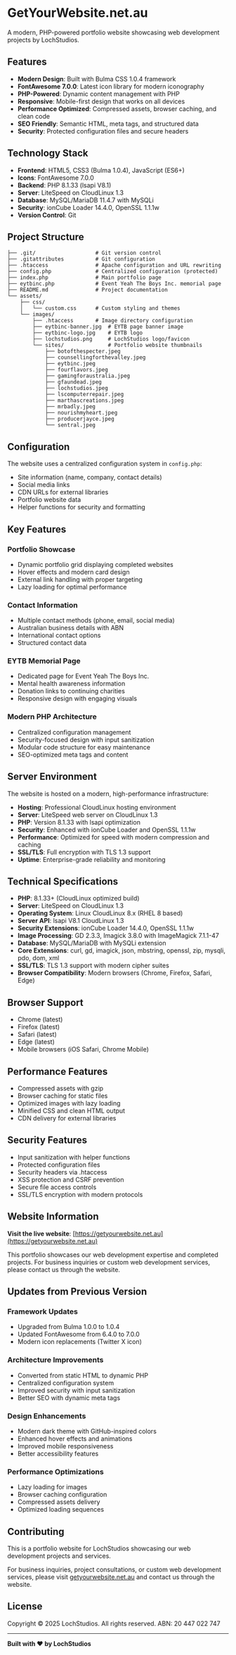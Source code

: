 # GetYourWebsite.net.au

A modern, PHP-powered portfolio website showcasing web development projects by LochStudios.

## Features

- **Modern Design**: Built with Bulma CSS 1.0.4 framework
- **FontAwesome 7.0.0**: Latest icon library for modern iconography  
- **PHP-Powered**: Dynamic content management with PHP
- **Responsive**: Mobile-first design that works on all devices
- **Performance Optimized**: Compressed assets, browser caching, and clean code
- **SEO Friendly**: Semantic HTML, meta tags, and structured data
- **Security**: Protected configuration files and secure headers

## Technology Stack

- **Frontend**: HTML5, CSS3 (Bulma 1.0.4), JavaScript (ES6+)
- **Icons**: FontAwesome 7.0.0
- **Backend**: PHP 8.1.33 (lsapi V8.1)
- **Server**: LiteSpeed on CloudLinux 1.3
- **Database**: MySQL/MariaDB 11.4.7 with MySQLi
- **Security**: ionCube Loader 14.4.0, OpenSSL 1.1.1w
- **Version Control**: Git

## Project Structure

```
├── .git/                   # Git version control
├── .gitattributes          # Git configuration
├── .htaccess               # Apache configuration and URL rewriting
├── config.php              # Centralized configuration (protected)
├── index.php               # Main portfolio page
├── eytbinc.php             # Event Yeah The Boys Inc. memorial page
├── README.md               # Project documentation
└── assets/
    ├── css/
    │   └── custom.css      # Custom styling and themes
    └── images/
        ├── .htaccess       # Image directory configuration
        ├── eytbinc-banner.jpg  # EYTB page banner image
        ├── eytbinc-logo.jpg    # EYTB logo
        ├── lochstudios.png     # LochStudios logo/favicon
        └── sites/              # Portfolio website thumbnails
            ├── botofthespecter.jpeg
            ├── counsellingforthevalley.jpeg
            ├── eytbinc.jpeg
            ├── fourflavors.jpeg
            ├── gamingforaustralia.jpeg
            ├── gfaundead.jpeg
            ├── lochstudios.jpeg
            ├── lscomputerrepair.jpeg
            ├── marthascreations.jpeg
            ├── mrbadly.jpeg
            ├── nourishmyheart.jpeg
            ├── producerjayce.jpeg
            └── sentral.jpeg
```

## Configuration

The website uses a centralized configuration system in `config.php`:

- Site information (name, company, contact details)
- Social media links
- CDN URLs for external libraries
- Portfolio website data
- Helper functions for security and formatting

## Key Features

### Portfolio Showcase
- Dynamic portfolio grid displaying completed websites
- Hover effects and modern card design
- External link handling with proper targeting
- Lazy loading for optimal performance

### Contact Information
- Multiple contact methods (phone, email, social media)
- Australian business details with ABN
- International contact options
- Structured contact data

### EYTB Memorial Page
- Dedicated page for Event Yeah The Boys Inc.
- Mental health awareness information
- Donation links to continuing charities
- Responsive design with engaging visuals

### Modern PHP Architecture
- Centralized configuration management
- Security-focused design with input sanitization
- Modular code structure for easy maintenance
- SEO-optimized meta tags and content

## Server Environment

The website is hosted on a modern, high-performance infrastructure:

- **Hosting**: Professional CloudLinux hosting environment
- **Server**: LiteSpeed web server on CloudLinux 1.3
- **PHP**: Version 8.1.33 with lsapi optimization
- **Security**: Enhanced with ionCube Loader and OpenSSL 1.1.1w
- **Performance**: Optimized for speed with modern compression and caching
- **SSL/TLS**: Full encryption with TLS 1.3 support
- **Uptime**: Enterprise-grade reliability and monitoring

## Technical Specifications

- **PHP**: 8.1.33+ (CloudLinux optimized build)
- **Server**: LiteSpeed on CloudLinux 1.3  
- **Operating System**: Linux CloudLinux 8.x (RHEL 8 based)
- **Server API**: lsapi V8.1 CloudLinux 1.3
- **Security Extensions**: ionCube Loader 14.4.0, OpenSSL 1.1.1w
- **Image Processing**: GD 2.3.3, Imagick 3.8.0 with ImageMagick 7.1.1-47
- **Database**: MySQL/MariaDB with MySQLi extension
- **Core Extensions**: curl, gd, imagick, json, mbstring, openssl, zip, mysqli, pdo, dom, xml
- **SSL/TLS**: TLS 1.3 support with modern cipher suites
- **Browser Compatibility**: Modern browsers (Chrome, Firefox, Safari, Edge)

## Browser Support

- Chrome (latest)
- Firefox (latest)  
- Safari (latest)
- Edge (latest)
- Mobile browsers (iOS Safari, Chrome Mobile)

## Performance Features

- Compressed assets with gzip
- Browser caching for static files
- Optimized images with lazy loading
- Minified CSS and clean HTML output
- CDN delivery for external libraries

## Security Features

- Input sanitization with helper functions
- Protected configuration files
- Security headers via .htaccess
- XSS protection and CSRF prevention
- Secure file access controls
- SSL/TLS encryption with modern protocols

## Website Information

**Visit the live website**: [https://getyourwebsite.net.au](https://getyourwebsite.net.au)

This portfolio showcases our web development expertise and completed projects. For business inquiries or custom web development services, please contact us through the website.

## Updates from Previous Version

### Framework Updates
- Upgraded from Bulma 1.0.0 to 1.0.4
- Updated FontAwesome from 6.4.0 to 7.0.0
- Modern icon replacements (Twitter X icon)

### Architecture Improvements
- Converted from static HTML to dynamic PHP
- Centralized configuration system
- Improved security with input sanitization
- Better SEO with dynamic meta tags

### Design Enhancements
- Modern dark theme with GitHub-inspired colors
- Enhanced hover effects and animations
- Improved mobile responsiveness
- Better accessibility features

### Performance Optimizations
- Lazy loading for images
- Browser caching configuration
- Compressed assets delivery
- Optimized loading sequences

## Contributing

This is a portfolio website for LochStudios showcasing our web development projects and services. 

For business inquiries, project consultations, or custom web development services, please visit [getyourwebsite.net.au](https://getyourwebsite.net.au) and contact us through the website.

## License

Copyright © 2025 LochStudios. All rights reserved.
ABN: 20 447 022 747

---

**Built with ❤️ by LochStudios**
